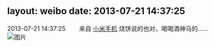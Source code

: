 layout: weibo
date: 2013-07-21 14:37:25
---
2013-07-21 14:37:25  &nbsp;&nbsp;&nbsp;&nbsp;&nbsp;&nbsp; 来自 <a href="http://app.weibo.com/t/feed/22zMnn" rel="nofollow">小米手机</a>
烧饼说的也对，喝喝酒神马的…… ​​​
![图片](https://ww1.sinaimg.cn/large/6d2a6003jw1e6uflqi5qvj20qo0f0wfc.jpg)
